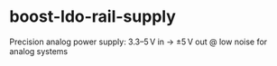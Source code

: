 # boost-ldo-rail-supply
Precision analog power supply: 3.3–5 V in → ±5 V out @ low noise for analog systems
